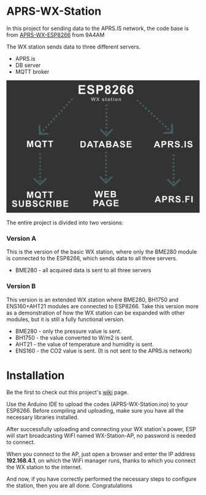 # APRS-WX-Station

In this project for sending data to the APRS.IS network, the code base is from [APRS-WX-ESP8266](https://github.com/9A4AM/APRS-WX-ESP8266) from 9A4AM  

The WX station sends data to three different servers.
- APRS.is
- DB server
- MQTT broker

![diagram](https://github.com/ondrahladik/APRS-WX-Station/blob/main/Diagram.png)  

The entire project is divided into two versions:

### Version A
This is the version of the basic WX station, where only the BME280 module is connected to the ESP8266, which sends data to all three servers.

- BME280 - all acquired data is sent to all three servers

### Version B
This version is an extended WX station where BME280, BH1750 and ENS160+AHT21 modules are connected to ESP8266. Take this version more as a demonstration of how the WX station can be expanded with other modules, but it is still a fully functional version.

- BME280 - only the pressure value is sent.
- BH1750 - the value converted to W/m2 is sent.
- AHT21 - the value of temperature and humidity is sent.
- ENS160 - the CO2 value is sent. (It is not sent to the APRS.is network)

# Installation
Be the first to check out this project's [wiki](https://github.com/ondrahladik/APRS-WX-Station/wiki) page.  

Use the Arduino IDE to upload the codes (APRS-WX-Station.ino) to your ESP8266. Before compiling and uploading, make sure you have all the necessary libraries installed.  

After successfully uploading and connecting your WX station's power, ESP will start broadcasting WiFI named WX-Station-AP, no password is needed to connect.   

When you connect to the AP, just open a browser and enter the IP address **192.168.4.1**, on which the WiFi manager runs, thanks to which you connect the WX station to the internet.  

And now, if you have correctly performed the necessary steps to configure the station, then you are all done. Congratulations